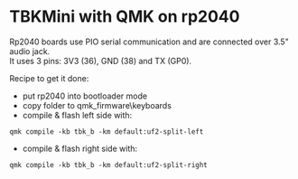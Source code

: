 # TBKMini with QMK on rp2040 

Rp2040 boards use PIO serial communication and are connected over 3.5" audio jack.<br>
It uses 3 pins: 3V3 (36), GND (38) and TX (GP0).

Recipe to get it done:
* put rp2040 into bootloader mode
* copy folder to qmk_firmware\keyboards
* compile & flash left side with:
``` 
qmk compile -kb tbk_b -km default:uf2-split-left
```
* compile & flash right side with:
```
qmk compile -kb tbk_b -km default:uf2-split-right
